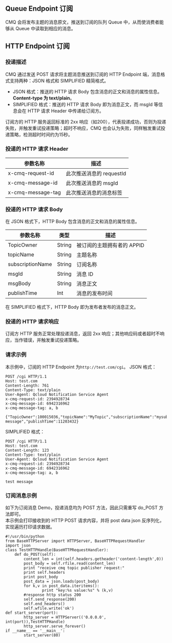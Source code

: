 ##  Queue Endpoint 订阅
CMQ 会将发布主题的消息原文，推送到订阅的队列 Queue 中，从而使消费者能够从 Queue 中读取到相应的消息。

## HTTP Endpoint 订阅

### 投递描述
CMQ 通过发送 POST 请求将主题消息推送到订阅的 HTTP Endpoint 端，消息格式支持两种：JSON 格式和 SIMPLIFIED 精简格式。
- JSON 格式：推送的 HTTP 请求 Body 包含消息的正文和消息的属性信息。**Content-type 为 text/plain**。
- SIMPLIFIED 格式：推送的 HTTP 请求 Body 即为消息正文，而 msgId 等信息会在 HTTP 请求 Header 中传递给订阅方。


订阅方的 HTTP 服务返回标准的 2xx 响应（如200），代表投递成功，否则为投递失败，并触发重试投递策略；超时不响应，CMQ 也会认为失败，同样触发重试投递策略，检测超时时间约为15秒。

### 投递的 HTTP 请求 Header
| 参数名称 | 描述 |
|---------|-------|
| x-cmq-request-id | 此次推送消息的 requestId |
| x-cmq-message-id | 此次推送消息的 msgId |
| x-cmq-message-tag | 此次推送消息的消息标签 |

### 投递的 HTTP 请求 Body
在 JSON 格式下，HTTP Body 包含消息的正文和消息的属性信息。

| 参数名称 | 类型 | 描述 |
|---------|-------|-------|
| TopicOwner |String| 被订阅的主题拥有者的 APPID|
| topicName |String| 主题名称 |
| subscriptionName |String| 订阅名称 |
| msgId |String| 消息 ID |
| msgBody |String| 消息正文 |
| publishTime |Int| 消息的发布时间 |

在 SIMPLIFIED 格式下，HTTP Body 即为发布者发布的消息正文。

### 投递的 HTTP 请求响应
订阅方 HTTP 服务正常处理投递消息，返回 2xx 响应；其他响应码或者超时不响应，当作错误，并触发重试投递策略。

### 请求示例
本示例中，订阅的 HTTP Endpoint 为`http://test.com/cgi`。
JSON 格式：
```
POST /cgi HTTP/1.1
Host: test.com
Content-Length: 761
Content-Type: text/plain
User-Agent: Qcloud Notification Service Agent
x-cmq-request-id: 2394928734
x-cmq-message-id: 6942316962
x-cmq-message-tag: a, b

{"TopicOwner":100015036,"topicName":"MyTopic","subscriptionName":"mysubscription","msgId":"6942316962","msgBody":"test message","publishTime":11203432}
```

SIMPLIFIED 格式：
```
POST /cgi HTTP/1.1
Host: test.com
Content-Length: 123
Content-Type: text/plain
User-Agent: Qcloud Notification Service Agent
x-cmq-request-id: 2394928734
x-cmq-message-id: 6942316962
x-cmq-message-tag: a, b

test message
```

### 订阅消息示例
如下为订阅消息 Demo，投递消息均为 POST 方法，因此只需重写 do_POST 方法即可。   
本示例会打印接收到的 HTTP POST 请求内容，并将 post data json 反序列化，实现遍历打印请求数据。
```
#!/usr/bin/python
from BaseHTTPServer import HTTPServer, BaseHTTPRequestHandler
import json
class TestHTTPHandle(BaseHTTPRequestHandler):
    def do_POST(self):
		content_len = int(self.headers.getheader('content-length',0))
		post_body = self.rfile.read(content_len)
		print "receive cmq topic publisher request:"
		print self.headers
		print post_body
		post_data = json.loads(post_body)
		for k,v in post_data.iteritems():
				print "key:%s value:%s" % (k,v)
		#response http status 200 	
		self.send_response(200)
		self.end_headers()
		self.wfile.write('ok')
def start_server(port):
		http_server = HTTPServer(('0.0.0.0', int(port)),TestHTTPHandle)
		http_server.serve_forever()
if __name__ == '__main__':
		start_server(80)
```
